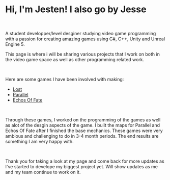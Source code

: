 <h1>Hi, I'm Jesten! I also go by Jesse</h1>

<br>
<p>A student developper/level desginer studying video game programming with a passion for creating amazing games using C#, C++, Unity and Unreal Engine 5.</p>
<p>This page is where i will be sharing various projects that I work on both in the video game space as well as other programming related work.</p>
<br>
<p>Here are some games I have been involved with making:</p>
<ul>
  <li><a href="#" target="_blank">Lost</a></li>
  <li><a href="#" target="_blank">Parallel</a></li>
  <li><a href="#" target="_blank">Echos Of Fate</a></li>
</ul>
<br>
<p>Through these games, I worked on the programming of the games as well as alot of the desgin aspects of the game. I built the maps for Parallel and Echos Of Fate after I finished the base mechanics. These games were very ambious and challenging to do in 3-4 month periods. The end results are something I am very happy with.</p>
<br>
<p>Thank you for taking a look at my page and come back for more updates as I've started to develope my biggest project yet. Will show updates as me and my team continue to work on it.</p>

